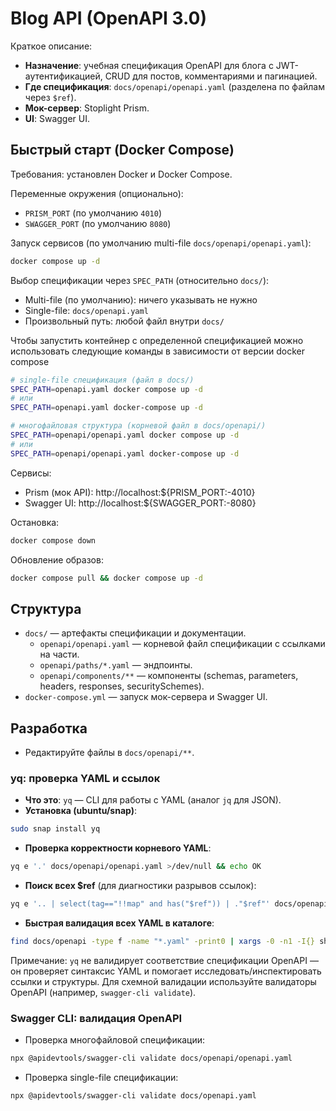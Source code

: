 # Blog API (OpenAPI 3.0)

Краткое описание:
- **Назначение**: учебная спецификация OpenAPI для блога с JWT-аутентификацией, CRUD для постов, комментариями и пагинацией.
- **Где спецификация**: `docs/openapi/openapi.yaml` (разделена по файлам через `$ref`).
- **Мок-сервер**: Stoplight Prism.
- **UI**: Swagger UI.

## Быстрый старт (Docker Compose)

Требования: установлен Docker и Docker Compose.

Переменные окружения (опционально):
- `PRISM_PORT` (по умолчанию `4010`)
- `SWAGGER_PORT` (по умолчанию `8080`)

Запуск сервисов (по умолчанию multi-file `docs/openapi/openapi.yaml`):
```bash
docker compose up -d
```

Выбор спецификации через `SPEC_PATH` (относительно `docs/`):
- Multi-file (по умолчанию): ничего указывать не нужно
- Single-file: `docs/openapi.yaml`
- Произвольный путь: любой файл внутри `docs/`

Чтобы запустить контейнер с определенной спецификацией можно использовать
следующие команды в зависимости от версии docker compose
```bash
# single-file спецификация (файл в docs/)
SPEC_PATH=openapi.yaml docker compose up -d
# или
SPEC_PATH=openapi.yaml docker-compose up -d

# многофайловая структура (корневой файл в docs/openapi/)
SPEC_PATH=openapi/openapi.yaml docker compose up -d
# или
SPEC_PATH=openapi/openapi.yaml docker-compose up -d
```




Сервисы:
- Prism (мок API): http://localhost:${PRISM_PORT:-4010}
- Swagger UI: http://localhost:${SWAGGER_PORT:-8080}

Остановка:
```bash
docker compose down
```

Обновление образов:
```bash
docker compose pull && docker compose up -d
```

## Структура
- `docs/` — артефакты спецификации и документации.
  - `openapi/openapi.yaml` — корневой файл спецификации с ссылками на части.
  - `openapi/paths/*.yaml` — эндпоинты.
  - `openapi/components/**` — компоненты (schemas, parameters, headers, responses, securitySchemes).
- `docker-compose.yml` — запуск мок-сервера и Swagger UI.

## Разработка
- Редактируйте файлы в `docs/openapi/**`.

### yq: проверка YAML и ссылок
- **Что это**: `yq` — CLI для работы с YAML (аналог `jq` для JSON).
- **Установка (ubuntu/snap)**:
```bash
sudo snap install yq
```
- **Проверка корректности корневого YAML**:
```bash
yq e '.' docs/openapi/openapi.yaml >/dev/null && echo OK
```
- **Поиск всех $ref** (для диагностики разрывов ссылок):
```bash
yq e '.. | select(tag=="!!map" and has("$ref")) | ."$ref"' docs/openapi/openapi.yaml
```
- **Быстрая валидация всех YAML в каталоге**:
```bash
find docs/openapi -type f -name "*.yaml" -print0 | xargs -0 -n1 -I{} sh -c 'yq e "." "{}" >/dev/null || echo "YAML ERROR: {}"'
```

Примечание: `yq` не валидирует соответствие спецификации OpenAPI — он проверяет синтаксис YAML и помогает исследовать/инспектировать ссылки и структуры. Для схемной валидации используйте валидаторы OpenAPI (например, `swagger-cli validate`).

### Swagger CLI: валидация OpenAPI
- Проверка многофайловой спецификации:
```bash
npx @apidevtools/swagger-cli validate docs/openapi/openapi.yaml
```
- Проверка single-file спецификации:
```bash
npx @apidevtools/swagger-cli validate docs/openapi.yaml
```
